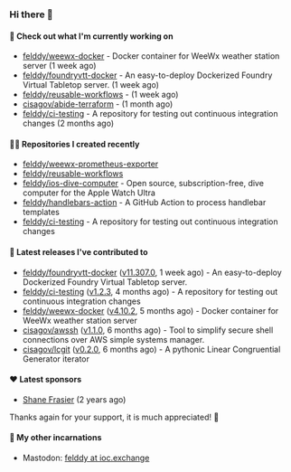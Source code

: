 ### Hi there 👋

#### 👷 Check out what I'm currently working on

- [felddy/weewx-docker](https://github.com/felddy/weewx-docker) - Docker container for WeeWx weather station server (1 week ago)
- [felddy/foundryvtt-docker](https://github.com/felddy/foundryvtt-docker) - An easy-to-deploy Dockerized Foundry Virtual Tabletop server. (1 week ago)
- [felddy/reusable-workflows](https://github.com/felddy/reusable-workflows) -  (1 week ago)
- [cisagov/abide-terraform](https://github.com/cisagov/abide-terraform) -  (1 month ago)
- [felddy/ci-testing](https://github.com/felddy/ci-testing) - A repository for testing out continuous integration changes (2 months ago)

#### 👨‍💻 Repositories I created recently

- [felddy/weewx-prometheus-exporter](https://github.com/felddy/weewx-prometheus-exporter)
- [felddy/reusable-workflows](https://github.com/felddy/reusable-workflows)
- [felddy/ios-dive-computer](https://github.com/felddy/ios-dive-computer) - Open source, subscription-free, dive computer for the Apple Watch Ultra
- [felddy/handlebars-action](https://github.com/felddy/handlebars-action) - A GitHub Action to process handlebar templates
- [felddy/ci-testing](https://github.com/felddy/ci-testing) - A repository for testing out continuous integration changes

#### 🚀 Latest releases I've contributed to

- [felddy/foundryvtt-docker](https://github.com/felddy/foundryvtt-docker) ([v11.307.0](https://github.com/felddy/foundryvtt-docker/releases/tag/v11.307.0), 1 week ago) - An easy-to-deploy Dockerized Foundry Virtual Tabletop server.
- [felddy/ci-testing](https://github.com/felddy/ci-testing) ([v1.2.3](https://github.com/felddy/ci-testing/releases/tag/v1.2.3), 4 months ago) - A repository for testing out continuous integration changes
- [felddy/weewx-docker](https://github.com/felddy/weewx-docker) ([v4.10.2](https://github.com/felddy/weewx-docker/releases/tag/v4.10.2), 5 months ago) - Docker container for WeeWx weather station server
- [cisagov/awssh](https://github.com/cisagov/awssh) ([v1.1.0](https://github.com/cisagov/awssh/releases/tag/v1.1.0), 6 months ago) - Tool to simplify secure shell connections over AWS simple systems manager.
- [cisagov/lcgit](https://github.com/cisagov/lcgit) ([v0.2.0](https://github.com/cisagov/lcgit/releases/tag/v0.2.0), 6 months ago) - A pythonic Linear Congruential Generator iterator

#### ❤️ Latest sponsors
- [Shane Frasier](https://github.com/jsf9k) (2 years ago)

Thanks again for your support, it is much appreciated! 🙏

#### 🐋 My other incarnations
- Mastodon: <a rel="me" href="https://ioc.exchange/@felddy">felddy at ioc.exchange</a>
